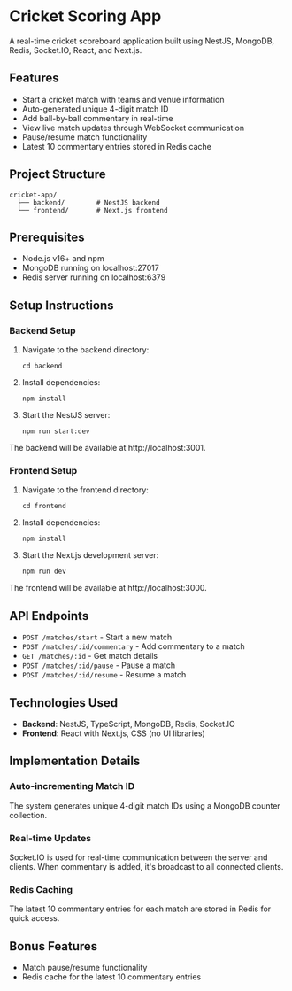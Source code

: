 # Cricket Scoring App

A real-time cricket scoreboard application built using NestJS, MongoDB, Redis, Socket.IO, React, and Next.js.

## Features

- Start a cricket match with teams and venue information
- Auto-generated unique 4-digit match ID
- Add ball-by-ball commentary in real-time
- View live match updates through WebSocket communication
- Pause/resume match functionality
- Latest 10 commentary entries stored in Redis cache

## Project Structure

```
cricket-app/
  ├── backend/        # NestJS backend
  └── frontend/       # Next.js frontend
```

## Prerequisites

- Node.js v16+ and npm
- MongoDB running on localhost:27017
- Redis server running on localhost:6379

## Setup Instructions

### Backend Setup

1. Navigate to the backend directory:
   ```
   cd backend
   ```

2. Install dependencies:
   ```
   npm install
   ```

3. Start the NestJS server:
   ```
   npm run start:dev
   ```
   
The backend will be available at http://localhost:3001.

### Frontend Setup

1. Navigate to the frontend directory:
   ```
   cd frontend
   ```

2. Install dependencies:
   ```
   npm install
   ```

3. Start the Next.js development server:
   ```
   npm run dev
   ```

The frontend will be available at http://localhost:3000.

## API Endpoints

- `POST /matches/start` - Start a new match
- `POST /matches/:id/commentary` - Add commentary to a match
- `GET /matches/:id` - Get match details
- `POST /matches/:id/pause` - Pause a match
- `POST /matches/:id/resume` - Resume a match

## Technologies Used

- **Backend**: NestJS, TypeScript, MongoDB, Redis, Socket.IO
- **Frontend**: React with Next.js, CSS (no UI libraries)

## Implementation Details

### Auto-incrementing Match ID

The system generates unique 4-digit match IDs using a MongoDB counter collection.

### Real-time Updates

Socket.IO is used for real-time communication between the server and clients. When commentary is added, it's broadcast to all connected clients.

### Redis Caching

The latest 10 commentary entries for each match are stored in Redis for quick access.

## Bonus Features

- Match pause/resume functionality
- Redis cache for the latest 10 commentary entries 